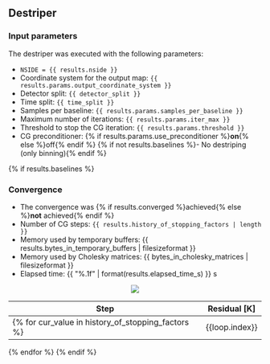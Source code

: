 ## Destriper

### Input parameters

The destriper was executed with the following parameters:

- `NSIDE = {{ results.nside }}`
- Coordinate system for the output map: `{{ results.params.output_coordinate_system }}`
- Detector split: `{{ detector_split }}`
- Time split: `{{ time_split }}`
- Samples per baseline: `{{ results.params.samples_per_baseline }}`
- Maximum number of iterations: `{{ results.params.iter_max }}`
- Threshold to stop the CG iteration: `{{ results.params.threshold }}`
- CG preconditioner: {% if results.params.use_preconditioner %}**on**{% else %}off{% endif %}
{% if not results.baselines %}- No destriping (only binning){% endif %}

{% if results.baselines %}
### Convergence

- The convergence was {% if results.converged %}achieved{% else %}**not** achieved{% endif %}
- Number of CG steps: `{{ results.history_of_stopping_factors | length }}`
- Memory used by temporary buffers: {{ results.bytes_in_temporary_buffers | filesizeformat }}
- Memory used by Cholesky matrices: {{ bytes_in_cholesky_matrices | filesizeformat }}
- Elapsed time: {{ "%.1f" | format(results.elapsed_time_s) }} s

<div style="text-align: center">
<img src="{{ cg_plot_filename }}">
</div>

| **Step**                                           | **Residual** [K] |
|----------------------------------------------------|------------------|
{% for cur_value in history_of_stopping_factors %}| {{loop.index}}   | {{ "%.2e" | format(cur_value) }} |
{% endfor %} 
{% endif %}
